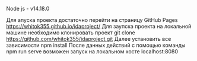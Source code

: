 Node js - v14.18.0

Для апуска проекта достаточно перейти на страницу GitHub Pages https://whitok355.github.io/idaproject/
Для заупска проекта на локальной машине необходимо клонировать проект git clone https://github.com/whitok355/idaproject.git
Далее установить все зависимости npm install
После данных действий с помощью команды npm run serve возможен запуск на локальном хосте localhost:8080
